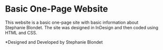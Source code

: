 # Basic One-Page Website

This website is a basic one-page site with basic information about Stephanie Blondet. The site was designed in InDesign and then coded using HTML and CSS.

*Designed and Developed by Stephanie Blondet
